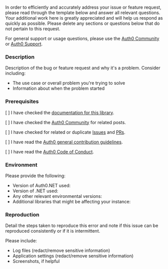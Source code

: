 In order to efficiently and accurately address your issue or feature request, please read through the template below and answer all relevant questions. Your additional work here is greatly appreciated and will help us respond as quickly as possible. Please delete any sections or questions below that do not pertain to this request.

For general support or usage questions, please use the [Auth0 Community](https://community.auth0.com/) or [Auth0 Support](https://support.auth0.com.).

### Description

Description of the bug or feature request and why it's a problem. Consider including:

- The use case or overall problem you're trying to solve
- Information about when the problem started

### Prerequisites

[ ] I have checked the [documentation for this library](https://auth0.github.io/auth0.net/).

[ ] I have checked the [Auth0 Community](https://community.auth0.com/) for related posts.

[ ] I have checked for related or duplicate [Issues](https://github.com/auth0/auth0.net/issues) and [PRs](https://github.com/auth0/auth0.net/pulls).

[ ] I have read the [Auth0 general contribution guidelines](https://github.com/auth0/open-source-template/blob/master/GENERAL-CONTRIBUTING.md).

[ ] I have read the [Auth0 Code of Conduct](https://github.com/auth0/open-source-template/blob/master/CODE-OF-CONDUCT.md).


### Environment

Please provide the following:

- Version of Auth0.NET used: 
- Version of .NET used:
- Any other relevant environmental versions:
- Additional libraries that might be affecting your instance:

### Reproduction

Detail the steps taken to reproduce this error and note if this issue can be reproduced consistently or if it is intermittent.

Please include:

- Log files (redact/remove sensitive information)
- Application settings (redact/remove sensitive information)
- Screenshots, if helpful

